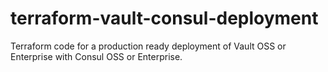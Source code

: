 # terraform-vault-consul-deployment
Terraform code for a production ready deployment of Vault OSS or Enterprise with Consul OSS or Enterprise.
